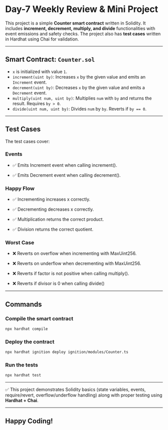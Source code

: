 # Day-7 Weekly Review & Mini Project

This project is a simple **Counter smart contract** written in Solidity. It includes **increment, decrement, multiply, and divide** functionalities with event emissions and safety checks. The project also has **test cases** written in Hardhat using Chai for validation.

---

## Smart Contract: `Counter.sol`

* `x` is initialized with value `1`.
* `increment(uint by)`: Increases `x` by the given value and emits an `Increment` event.
* `decrement(uint by)`: Decreases `x` by the given value and emits a `Decrement` event.
* `multiply(uint num, uint by)`: Multiplies `num` with `by` and returns the result. Requires `by > 0`.
* `divide(uint num, uint by)`: Divides `num` by `by`. Reverts if `by == 0`.

---

## Test Cases

The test cases cover:

### Events

* ✅ Emits Increment event when calling increment().

* ✅ Emits Decrement event when calling decrement().
### Happy Flow

* ✅ Incrementing increases x correctly.

* ✅ Decrementing decreases x correctly.

* ✅ Multiplication returns the correct product.

* ✅ Division returns the correct quotient.

### Worst Case

* ❌ Reverts on overflow when incrementing with MaxUint256.

* ❌ Reverts on underflow when decrementing with MaxUint256.

* ❌ Reverts if factor is not positive when calling multiply().

* ❌ Reverts if divisor is 0 when calling divide()
---

## Commands

### Compile the smart contract

```bash
npx hardhat compile
```

### Deploy the contract

```bash
npx hardhat ignition deploy ignition/modules/Counter.ts
```

### Run the tests

```bash
npx hardhat test
```

---

✅ This project demonstrates Solidity basics (state variables, events, require/revert, overflow/underflow handling) along with proper testing using **Hardhat + Chai**.

---
## Happy Coding!